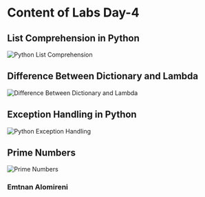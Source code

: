 # Content of Labs Day-4


## List Comprehension in Python
![Python List Comprehension](https://techvidvan.com/tutorials/wp-content/uploads/2019/12/Python-list-comprehension.jpg)



## Difference Between Dictionary and Lambda 
![Difference Between Dictionary and Lambda ](https://blog.enterprisedna.co/wp-content/uploads/2023/04/b0a6de40-4882-4f07-b90d-37256849a2db.png)



##  Exception Handling in Python
![Python Exception Handling](https://www.learnbyexample.org/wp-content/uploads/python/Python-Exception-try-except-else-finally-Syntax.png)



## Prime Numbers
![Prime Numbers](https://media.geeksforgeeks.org/wp-content/uploads/20240912153108/Prime-Numbers.png)


### Emtnan Alomireni